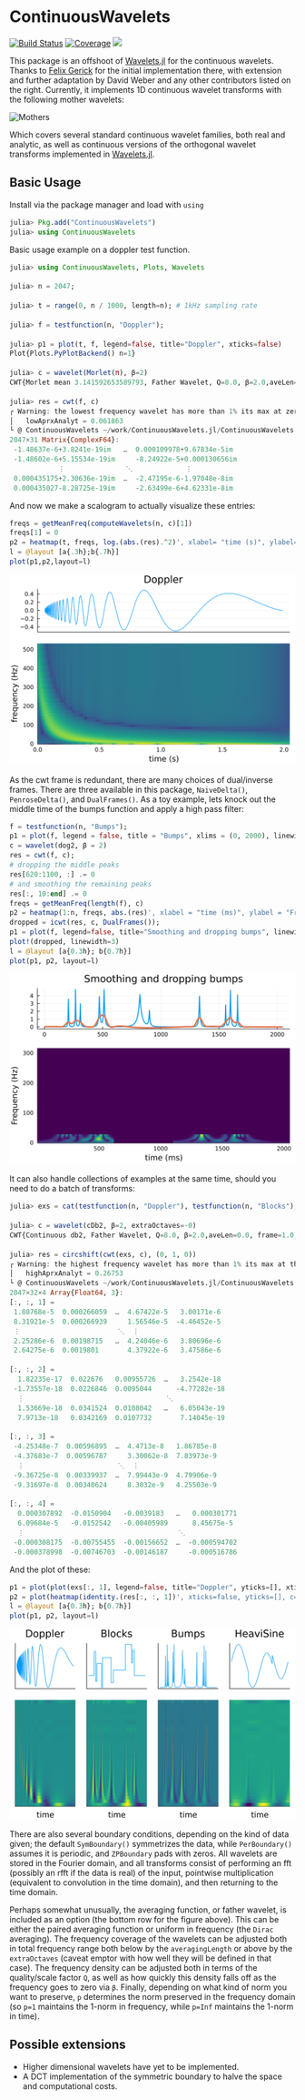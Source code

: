 # ContinuousWavelets

[![Build Status](https://github.com/UCD4IDS/ContinuousWavelets.jl/actions/workflows/CI.yml/badge.svg)](https://travis-ci.com/dsweber2/ContinuousWavelets.jl)
[![Coverage](https://codecov.io/gh/dsweber2/ContinuousWavelets.jl/branch/master/graph/badge.svg)](https://codecov.io/gh/dsweber2/ContinuousWavelets.jl)
[![](https://img.shields.io/badge/docs-dev-blue.svg)](https://jaredw40.github.io/ContinuousWavelets.jl/dev/)

This package is an offshoot of [Wavelets.jl](https://github.com/JuliaDSP/Wavelets.jl) for the continuous wavelets.
Thanks to [Felix Gerick](https://github.com/fgerick) for the initial implementation there, with extension and further adaptation by David Weber and any other contributors listed on the right.
Currently, it implements 1D continuous wavelet transforms with the following mother wavelets:

![Mothers](https://github.com/UCD4IDS/ContinuousWavelets.jl/blob/master/docs/mothers.svg)

Which covers several standard continuous wavelet families, both real and analytic, as well as continuous versions of the orthogonal wavelet transforms implemented in [Wavelets.jl](https://github.com/JuliaDSP/Wavelets.jl).

## Basic Usage

Install via the package manager and load with `using`

```julia
julia> Pkg.add("ContinuousWavelets")
julia> using ContinuousWavelets
```

Basic usage example on a doppler test function.

```julia
julia> using ContinuousWavelets, Plots, Wavelets

julia> n = 2047;

julia> t = range(0, n / 1000, length=n); # 1kHz sampling rate

julia> f = testfunction(n, "Doppler");

julia> p1 = plot(t, f, legend=false, title="Doppler", xticks=false)
Plot{Plots.PyPlotBackend() n=1}

julia> c = wavelet(Morlet(π), β=2)
CWT{Morlet mean 3.141592653589793, Father Wavelet, Q=8.0, β=2.0,aveLen=0.0, frame=1.0, norm=Inf, extraOctaves=0.0}

julia> res = cwt(f, c)
┌ Warning: the lowest frequency wavelet has more than 1% its max at zero, so it may not be analytic. Think carefully
│   lowAprxAnalyt = 0.061863
└ @ ContinuousWavelets ~/work/ContinuousWavelets.jl/ContinuousWavelets.jl/src/sanityChecks.jl:7
2047×31 Matrix{ComplexF64}:
 -1.48637e-6+3.8241e-19im   …  0.000109978+9.67834e-5im
 -1.48602e-6+5.15534e-19im     -8.24922e-5+0.000130656im
            ⋮               ⋱             ⋮
 0.000435175+2.30636e-19im  …  -2.47195e-6-1.97048e-8im
 0.000435027-8.28725e-19im     -2.63499e-6+4.62331e-8im
```

And now we make a scalogram to actually visualize these entries:

```julia
freqs = getMeanFreq(computeWavelets(n, c)[1])
freqs[1] = 0
p2 = heatmap(t, freqs, log.(abs.(res).^2)', xlabel= "time (s)", ylabel="frequency (Hz)", colorbar=false, c=cgrad(:viridis, scale=:log10))
l = @layout [a{.3h};b{.7h}]
plot(p1,p2,layout=l)
```

![Doppler](/docs/doppler.svg)

As the cwt frame is redundant, there are many choices of dual/inverse frames. There are three available in this package, `NaiveDelta()`, `PenroseDelta()`, and `DualFrames()`. As a toy example, lets knock out the middle time of the bumps function and apply a high pass filter:

```julia
f = testfunction(n, "Bumps");
p1 = plot(f, legend = false, title = "Bumps", xlims = (0, 2000), linewidth = 2)
c = wavelet(dog2, β = 2)
res = cwt(f, c);
# dropping the middle peaks
res[620:1100, :] .= 0
# and smoothing the remaining peaks
res[:, 10:end] .= 0
freqs = getMeanFreq(length(f), c)
p2 = heatmap(1:n, freqs, abs.(res)', xlabel = "time (ms)", ylabel = "Frequency (Hz)", colorbar = false, c = :viridis)
dropped = icwt(res, c, DualFrames());
p1 = plot(f, legend=false, title="Smoothing and dropping bumps", linewidth=2)
plot!(dropped, linewidth=3)
l = @layout [a{0.3h}; b{0.7h}]
plot(p1, p2, layout=l)
```

![Bumps](/docs/bumps.svg)

It can also handle collections of examples at the same time, should you need to do a batch of transforms:

```julia
julia> exs = cat(testfunction(n, "Doppler"), testfunction(n, "Blocks"), testfunction(n, "Bumps"), testfunction(n, "HeaviSine"), dims=2);

julia> c = wavelet(cDb2, β=2, extraOctaves=-0)
CWT{Continuous db2, Father Wavelet, Q=8.0, β=2.0,aveLen=0.0, frame=1.0, norm=Inf, extraOctaves=0.0}

julia> res = circshift(cwt(exs, c), (0, 1, 0))
┌ Warning: the highest frequency wavelet has more than 1% its max at the end, so it may not be analytic. Think carefully
│   highAprxAnalyt = 0.26753
└ @ ContinuousWavelets ~/work/ContinuousWavelets.jl/ContinuousWavelets.jl/src/sanityChecks.jl:10
2047×32×4 Array{Float64, 3}:
[:, :, 1] =
 1.88768e-5  0.000266059  …  4.67422e-5   3.00171e-6
 8.31921e-5  0.000266939     1.56546e-5  -4.46452e-5
 ⋮                        ⋱  ⋮
 2.25286e-6  0.00198715   …  4.24046e-6   3.80696e-6
 2.64275e-6  0.0019801       4.37922e-6   3.47586e-6

[:, :, 2] =
  1.82235e-17  0.022676   0.00955726  …   3.2542e-18
 -1.73557e-18  0.0226846  0.0095044      -4.77282e-18
  ⋮                                   ⋱
  1.53669e-18  0.0341524  0.0108042   …   6.05043e-19
  7.9713e-18   0.0342169  0.0107732       7.14045e-19

[:, :, 3] =
 -4.25348e-7  0.00596895  …  4.4713e-8   1.86785e-8
 -4.37683e-7  0.00596787     3.30062e-8  7.83973e-9
  ⋮                       ⋱  ⋮
 -9.36725e-8  0.00339937  …  7.99443e-9  4.79906e-9
 -9.31697e-8  0.00340624     8.3032e-9   4.25503e-9

[:, :, 4] =
  0.000307892  -0.0150904   -0.0039183   …   0.000301771
  6.09684e-5   -0.0152542   -0.00405989      8.45675e-5
  ⋮                                      ⋱
 -0.000308175  -0.00755455  -0.00156652  …  -0.000594702
 -0.000378998  -0.00746703  -0.00146187     -0.000516786
```

And the plot of these:

```julia
p1 = plot(plot(exs[:, 1], legend=false, title="Doppler", yticks=[], xticks=[], linewidth=2), plot(exs[:, 2], legend=false, title="Blocks", yticks=[], xticks=[], linewidth=2), plot(exs[:, 3], legend=false, title="Bumps", yticks=[], xticks=[], linewidth=2), plot(exs[:, 4], legend=false, title="HeaviSine", yticks=[], xticks=[], linewidth=2), layout=(1, 4))
p2 = plot(heatmap(identity.(res[:, :, 1])', xticks=false, yticks=[], c=:viridis, colorbar=false), heatmap(identity.(res[:, :, 2])', xticks=false, yticks=[], c=:viridis, colorbar=false), heatmap(identity.(res[:, :, 3])', xticks=false, yticks=[], c=:viridis, colorbar=false), heatmap(identity.(res[:, :, 4])', xticks=false, yticks=[], c=:viridis, colorbar=false), layout=(1, 4))
l = @layout [a{0.3h}; b{0.7h}]
plot(p1, p2, layout=l)
```

![parallel transforms](/docs/multiEx.svg)

There are also several boundary conditions, depending on the kind of data given; the default `SymBoundary()` symmetrizes the data, while `PerBoundary()` assumes it is periodic, and `ZPBoundary` pads with zeros.
All wavelets are stored in the Fourier domain, and all transforms consist of performing an fft (possibly an rfft if the data is real) of the input, pointwise multiplication (equivalent to convolution in the time domain), and then returning to the time domain.

Perhaps somewhat unusually, the averaging function, or father wavelet, is included as an option (the bottom row for the figure above). This can be either the paired averaging function or uniform in frequency (the `Dirac` averaging). The frequency coverage of the wavelets can be adjusted both in total frequency range both below by the `averagingLength` or above by the `extraOctaves` (caveat emptor with how well they will be defined in that case). The frequency density can be adjusted both in terms of the quality/scale factor `Q`, as well as how quickly this density falls off as the frequency goes to zero via `β`. Finally, depending on what kind of norm you want to preserve, `p` determines the norm preserved in the frequency domain (so `p=1` maintains the 1-norm in frequency, while `p=Inf` maintains the 1-norm in time).

## Possible extensions

- Higher dimensional wavelets have yet to be implemented.
- A DCT implementation of the symmetric boundary to halve the space and computational costs.
